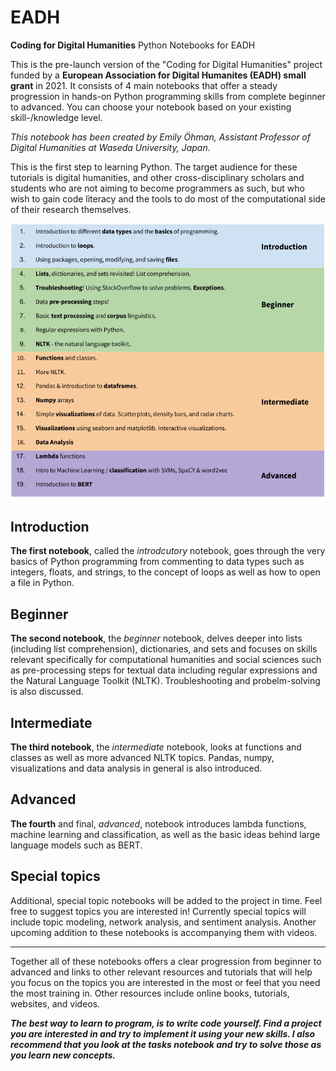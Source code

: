 # EADH
**Coding for Digital Humanities**
Python Notebooks for EADH

This is the pre-launch version of the "Coding for Digital Humanities" project funded by a **European Association for Digital Humanites (EADH) small grant** in 2021. It consists of 4 main notebooks that offer a steady progression in hands-on Python programming skills from complete beginner to advanced. You can choose your notebook based on your existing skill-/knowledge level.

*This notebook has been created by Emily Öhman, Assistant Professor of Digital Humanities at Waseda University, Japan.*

This is the first step to learning Python. The target audience for these tutorials is digital humanities, and other cross-disciplinary scholars and students who are not aiming to become programmers as such, but who wish to gain code literacy and the tools to do most of the computational side of their research themselves.

![image](data/EADH_content_overview.png)

## Introduction
**The first notebook**, called the *introdcutory* notebook, goes through the very basics of Python programming from commenting to data types such as integers, floats, and strings, to the concept of loops as well as how to open a file in Python.
## Beginner
**The second notebook**, the *beginner* notebook, delves deeper into lists (including list comprehension), dictionaries, and sets and focuses on skills relevant specifically for computational humanities and social sciences such as pre-processing steps for textual data including regular expressions and the Natural Language Toolkit (NLTK). Troubleshooting and probelm-solving is also discussed.

## Intermediate
**The third notebook**, the *intermediate* notebook, looks at functions and classes as well as more advanced NLTK topics. Pandas, numpy, visualizations and data analysis in general is also introduced.

## Advanced
**The fourth** and final, *advanced*, notebook introduces lambda functions, machine learning and classification, as well as the basic ideas behind large language models such as BERT.

## Special topics
Additional, special topic notebooks will be added to the project in time. Feel free to suggest topics you are interested in! Currently special topics will include topic modeling, network analysis, and sentiment analysis.
Another upcoming addition to these notebooks is accompanying them with videos. 

---

Together all of these notebooks offers a clear progression from beginner to advanced and links to other relevant resources and tutorials that will help you focus on the topics you are interested in the most or feel that you need the most training in. Other resources include online books, tutorials, websites, and videos.


***The best way to learn to program, is to write code yourself. Find a project you are interested in and try to implement it using your new skills.
I also recommend that you look at the tasks notebook and try to solve those as you learn new concepts.***

